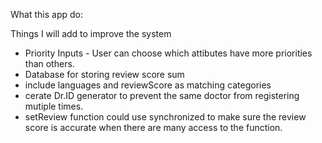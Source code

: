What this app do:
   


Things I will add to improve the system

* Priority Inputs - User can choose which attibutes have more priorities than others.
* Database for storing review score sum
* include languages and reviewScore as matching categories
* cerate Dr.ID generator to prevent the same doctor from registering mutiple times.
* setReview function could use synchronized to make sure the review score is accurate when there are many access to the function.
